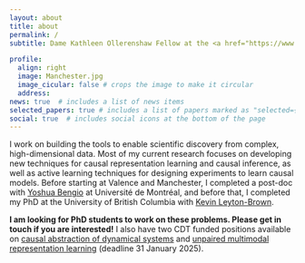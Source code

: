 ```yaml
---
layout: about
title: about
permalink: /
subtitle: Dame Kathleen Ollerenshaw Fellow at the <a href="https://www.cs.manchester.ac.uk">University of Manchester</a> (starting October 2024), and Research Unit Lead / Staff Research Scientist at <a href="https://www.valencelabs.com">Valence Labs</a>.

profile:
  align: right
  image: Manchester.jpg
  image_cicular: false # crops the image to make it circular
  address:
news: true  # includes a list of news items
selected_papers: true # includes a list of papers marked as "selected={true}"
social: true  # includes social icons at the bottom of the page
---
```


I work on building the tools to enable scientific discovery from complex, high-dimensional data. Most of my current research focuses on developing new techniques for causal representation learning and causal inference, as well as active learning techniques for designing experiments to learn causal models. Before starting at Valence and Manchester, I completed a post-doc with <a href="https://yoshuabengio.org">Yoshua Bengio</a> at Université de Montréal, and before that, I completed my PhD at the University of British Columbia with <a href="https://www.cs.ubc.ca/~kevinlb/">Kevin Leyton-Brown</a>. 

**I am looking for PhD students to work on these problems. Please get in touch if you are interested!** I also have two CDT funded positions available on <a href="https://www.findaphd.com/phds/project/causal-abstraction-of-dynamical-systems/?p176937">causal abstraction of dynamical systems</a> and <a href="https://www.findaphd.com/phds/project/unpaired-multimodal-representation-learning/?p176981">unpaired multimodal representation learning</a> (deadline 31 January 2025).
